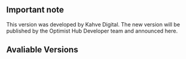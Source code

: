 ## Important note  

This version was developed by Kahve Digital. The new version will be published by the Optimist Hub Developer team and announced here.

## Avaliable Versions 
 